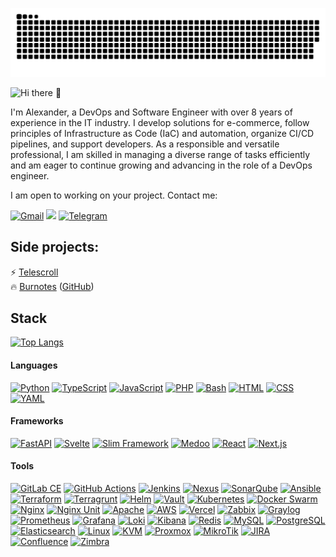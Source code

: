![](https://raw.githubusercontent.com/dereknola/dereknola/output/github-contribution-grid-snake-dark.svg#gh-dark-mode-only)


<img alt="Hi there 👋 " src="https://readme-typing-svg.herokuapp.com?duration=6000&color=b3b3b3&center=false&size=14&width=500&vCenter=true&lines=Hi%20there%20%F0%9F%91%8B%20;Hi%20there%20%F0%9F%95%8A%EF%B8%8F"/>


                    
I'm Alexander, a DevOps and Software Engineer with over 8 years of experience in the IT industry. I develop solutions for e-commerce, follow principles of Infrastructure as Code (IaC) and automation, organize CI/CD pipelines, and support developers. As a responsible and versatile professional, I am skilled in managing a diverse range of tasks efficiently and am eager to continue growing and advancing in the role of a DevOps engineer.

I am open to working on your project. Contact me:
<!-- Skills icons
<a href="https://skillicons.dev/"><img src="https://skillicons.dev/icons?i=python" alt="Python" width="20" width="20"/></a>
<a href="https://skillicons.dev/"><img src="https://skillicons.dev/icons?i=typescript" alt="TypeScript" width="20" width="20"/></a>
<a href="https://skillicons.dev/"><img src="https://skillicons.dev/icons?i=javascript" alt="JavaScript" width="20" width="20"/></a>
<a href="https://skillicons.dev/"><img src="https://skillicons.dev/icons?i=php" alt="PHP" width="20" width="20"/></a>
<a href="https://skillicons.dev/"><img src="https://skillicons.dev/icons?i=bash" alt="Bash" width="20" width="20"/></a>
<a href="https://skillicons.dev/"><img src="https://skillicons.dev/icons?i=html" alt="HTML" width="20" width="20"/></a>
<a href="https://skillicons.dev/"><img src="https://skillicons.dev/icons?i=css" alt="CSS" width="20" width="20"/></a>
<a href="https://skillicons.dev/"><img src="https://skillicons.dev/icons?i=aws" alt="AWS" width="20" width="20"/></a>
<a href="https://skillicons.dev/"><img src="https://skillicons.dev/icons?i=linux" alt="Linux" width="20" width="20"/></a>
<a href="https://skillicons.dev/"><img src="https://skillicons.dev/icons?i=nginx" alt="Nginx" width="20" width="20"/></a>
<a href="https://skillicons.dev/"><img src="https://skillicons.dev/icons?i=mysql" alt="MySQL" width="20" width="20"/></a>
<a href="https://skillicons.dev/"><img src="https://skillicons.dev/icons?i=redis" alt="Redis" width="20" width="20"/></a>
<a href="https://skillicons.dev/"><img src="https://skillicons.dev/icons?i=elasticsearch" alt="Elasticsearch" width="20" width="20"/></a>
<a href="https://skillicons.dev/"><img src="https://skillicons.dev/icons?i=terraform" alt="Terraform" width="20" width="20"/></a>
<a href="https://skillicons.dev/"><img src="https://skillicons.dev/icons?i=ansible" alt="Ansible" width="20" width="20"/></a>
<a href="https://skillicons.dev/"><img src="https://skillicons.dev/icons?i=docker" alt="Docker" width="20" width="20"/></a>
<a href="https://skillicons.dev/"><img src="https://skillicons.dev/icons?i=kubernetes" alt="Kubernetes" width="20" width="20"/></a>
<a href="https://skillicons.dev/"><img src="https://skillicons.dev/icons?i=prometheus" alt="Prometheus" width="20" width="20"/></a>
<a href="https://skillicons.dev/"><img src="https://skillicons.dev/icons?i=grafana" alt="Grafana" width="20" width="20"/></a>
 -->

<a href = "mailto:karpulix+github@gmail.com?subject=From your Github Profile" ><img alt="Gmail" src="https://img.shields.io/badge/Gmail-D14836?style=for-the-badge&logo=gmail&logoColor=white" /></a>
<a href = "https://www.linkedin.com/in/alexander-karpov-812840159/" ><img src="https://img.shields.io/badge/linkedin%20-%230077B5.svg?&style=for-the-badge&logo=linkedin&logoColor=white"/></a>
<a href="https://t.me/karpulix"><img alt="Telegram" src="https://img.shields.io/badge/Telegram-0088CC?style=for-the-badge&logo=telegram&logoColor=white" /></a>

## Side projects:

⚡️ [Telescroll](https://telescroll.me) \
🔥 [Burnotes](https://burnotes.com) ([GitHub](https://github.com/karpulix/burnotes))

## Stack

[![Top Langs](https://github-readme-stats.vercel.app/api/top-langs/?username=karpulix&theme=dark&langs_count=10&layout=compact)](https://github.com/karpulix/)

#### Languages
<a href=""><img alt="Python" src="https://img.shields.io/badge/Python-3776AB?style=flat-square&logo=python&logoColor=white" /></a>
<a href=""><img alt="TypeScript" src="https://img.shields.io/badge/TypeScript-3178C6?style=flat-square&logo=typescript&logoColor=white" /></a>
<a href=""><img alt="JavaScript" src="https://img.shields.io/badge/JavaScript-F7DF1E?style=flat-square&logo=javascript&logoColor=black" /></a>
<a href=""><img alt="PHP" src="https://img.shields.io/badge/PHP-777BB4?style=flat-square&logo=php&logoColor=white" /></a>
<a href=""><img alt="Bash" src="https://img.shields.io/badge/Bash-4EAA25?style=flat-square&logo=gnu-bash&logoColor=white" /></a>
<a href=""><img alt="HTML" src="https://img.shields.io/badge/HTML-E34F26?style=flat-square&logo=html5&logoColor=white" /></a>
<a href=""><img alt="CSS" src="https://img.shields.io/badge/CSS-1572B6?style=flat-square&logo=css3&logoColor=white" /></a>
<a href=""><img alt="YAML" src="https://img.shields.io/badge/YAML-CB171E?style=flat-square&logo=yaml&logoColor=white" /></a>

#### Frameworks
<a href=""><img alt="FastAPI" src="https://img.shields.io/badge/FastAPI-009688?style=flat-square&logo=fastapi&logoColor=white" /></a>
<a href=""><img alt="Svelte" src="https://img.shields.io/badge/Svelte-FF3E00?style=flat-square&logo=svelte&logoColor=white" /></a>
<a href=""><img alt="Slim Framework" src="https://img.shields.io/badge/Slim_Framework-9bbb79?style=flat-square&logo=php&logoColor=white" /></a>
<a href=""><img alt="Medoo" src="https://img.shields.io/badge/Medoo-7F9CF5?style=flat-square&logo=php&logoColor=white" /></a>
<a href=""><img alt="React" src="https://img.shields.io/badge/React-61DAFB?style=flat-square&logo=react&logoColor=black" /></a>
<a href=""><img alt="Next.js" src="https://img.shields.io/badge/Next.js-000000?style=flat-square&logo=next.js&logoColor=white" /></a>



#### Tools
<a href=""><img alt="GitLab CE" src="https://img.shields.io/badge/GitLab_CE-FC6D26?style=flat-square&logo=gitlab&logoColor=white" /></a>
<a href=""><img alt="GitHub Actions" src="https://img.shields.io/badge/GitHub_Actions-2088FF?style=flat-square&logo=github-actions&logoColor=white" /></a>
<a href=""><img alt="Jenkins" src="https://img.shields.io/badge/Jenkins-D24939?style=flat-square&logo=jenkins&logoColor=white" /></a>
<a href=""><img alt="Nexus" src="https://img.shields.io/badge/Nexus-4285F4?style=flat-square&logo=nexus&logoColor=white" /></a>
<a href=""><img alt="SonarQube" src="https://img.shields.io/badge/SonarQube-4E9BCD?style=flat-square&logo=sonarqube&logoColor=white" /></a>
<a href=""><img alt="Ansible" src="https://img.shields.io/badge/Ansible-EE0000?style=flat-square&logo=ansible&logoColor=white" /></a>
<a href=""><img alt="Terraform" src="https://img.shields.io/badge/Terraform-623CE4?style=flat-square&logo=terraform&logoColor=white" /></a>
<a href=""><img alt="Terragrunt" src="https://img.shields.io/badge/Terragrunt-5C4EE5?style=flat-square&logo=terraform&logoColor=white" /></a>
<a href=""><img alt="Helm" src="https://img.shields.io/badge/Helm-0F1689?style=flat-square&logo=helm&logoColor=white" /></a>
<a href=""><img alt="Vault" src="https://img.shields.io/badge/Vault-000000?style=flat-square&logo=vault&logoColor=white" /></a>
<a href=""><img alt="Kubernetes" src="https://img.shields.io/badge/Kubernetes-326CE5?style=flat-square&logo=kubernetes&logoColor=white" /></a>
<a href=""><img alt="Docker Swarm" src="https://img.shields.io/badge/Docker_Swarm-2496ED?style=flat-square&logo=docker&logoColor=white" /></a>
<a href=""><img alt="Nginx" src="https://img.shields.io/badge/Nginx-009639?style=flat-square&logo=nginx&logoColor=white" /></a>
<a href=""><img alt="Nginx Unit" src="https://img.shields.io/badge/Nginx_Unit-009639?style=flat-square&logo=nginx&logoColor=white" /></a>
<a href=""><img alt="Apache" src="https://img.shields.io/badge/Apache-D22128?style=flat-square&logo=apache&logoColor=white" /></a>
<a href=""><img alt="AWS" src="https://img.shields.io/badge/AWS-232F3E?style=flat-square&logo=amazon-aws&logoColor=white" /></a>
<a href=""><img alt="Vercel" src="https://img.shields.io/badge/Vercel-000000?style=flat-square&logo=vercel&logoColor=white" /></a>
<a href=""><img alt="Zabbix" src="https://img.shields.io/badge/Zabbix-FF0000?style=flat-square&logo=zabbix&logoColor=white" /></a>
<a href=""><img alt="Graylog" src="https://img.shields.io/badge/Graylog-FF3633?style=flat-square&logo=graylog&logoColor=white" /></a>
<a href=""><img alt="Prometheus" src="https://img.shields.io/badge/Prometheus-E6522C?style=flat-square&logo=prometheus&logoColor=white" /></a>
<a href=""><img alt="Grafana" src="https://img.shields.io/badge/Grafana-F46800?style=flat-square&logo=grafana&logoColor=white" /></a>
<a href=""><img alt="Loki" src="https://img.shields.io/badge/Loki-3675A9?style=flat-square&logo=grafana&logoColor=white" /></a>
<a href=""><img alt="Kibana" src="https://img.shields.io/badge/Kibana-f04e98?style=flat-square&logo=kibana&logoColor=white" /></a>
<a href=""><img alt="Redis" src="https://img.shields.io/badge/Redis-DC382D?style=flat-square&logo=redis&logoColor=white" /></a>
<a href=""><img alt="MySQL" src="https://img.shields.io/badge/MySQL-4479A1?style=flat-square&logo=mysql&logoColor=white" /></a>
<a href=""><img alt="PostgreSQL" src="https://img.shields.io/badge/PostgreSQL-336791?style=flat-square&logo=postgresql&logoColor=white" /></a>
<a href=""><img alt="Elasticsearch" src="https://img.shields.io/badge/Elasticsearch-005571?style=flat-square&logo=elasticsearch&logoColor=white" /></a>
<a href=""><img alt="Linux" src="https://img.shields.io/badge/Linux-000000?style=flat-square&logo=linux&logoColor=white" /></a>
<a href=""><img alt="KVM" src="https://img.shields.io/badge/KVM-e0382c?style=flat-square&logo=redhat&logoColor=white" /></a>
<a href=""><img alt="Proxmox" src="https://img.shields.io/badge/Proxmox-e57001?style=flat-square&logo=proxmox&logoColor=white" /></a>
<a href=""><img alt="MikroTik" src="https://img.shields.io/badge/MikroTik-0792c9?style=flat-square&logo=mikrotik&logoColor=white" /></a>
<a href=""><img alt="JIRA" src="https://img.shields.io/badge/JIRA-0052CC?style=flat-square&logo=jira&logoColor=white" /></a>
<a href=""><img alt="Confluence" src="https://img.shields.io/badge/Confluence-172B4D?style=flat-square&logo=confluence&logoColor=white" /></a>
<a href=""><img alt="Zimbra" src="https://img.shields.io/badge/Zimbra-1B3A4E?style=flat-square&logo=&logoColor=white" /></a>

